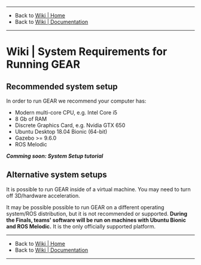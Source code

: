 -------------------------------------------------
- Back to [Wiki | Home](../README.md)
- Back to [Wiki | Documentation](documentation.md)
-------------------------------------------------

# Wiki | System Requirements for Running GEAR #

## Recommended system setup
In order to run GEAR we recommend your computer has:

- Modern multi-core CPU, e.g. Intel Core i5
- 8 Gb of RAM
- Discrete Graphics Card, e.g. Nvidia GTX 650
- Ubuntu Desktop 18.04 Bionic (64-bit)
- Gazebo >= 9.6.0
- ROS Melodic

***Comming soon: System Setup tutorial***

## Alternative system setups

It is possible to run GEAR inside of a virtual machine. You may need to turn off 3D/hardware acceleration.

It may be possible possible to run GEAR on a different operating system/ROS distribution, but it is not recommended or supported. **During the Finals, teams' software will be run on machines with Ubuntu Bionic and ROS Melodic.** It is the only officially supported platform.

-------------------------------------------------
- Back to [Wiki | Home](../README.md)
- Back to [Wiki | Documentation](documentation.md)
-------------------------------------------------
